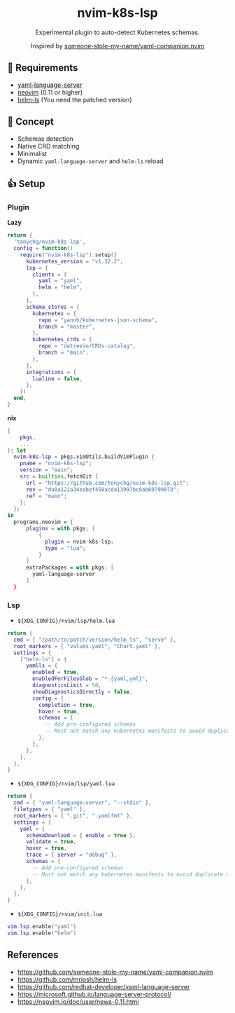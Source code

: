 <div align="center">

# nvim-k8s-lsp

Experimental plugin to auto-detect Kubernetes schemas.

Inspired by [someone-stole-my-name/yaml-companion.nvim](https://github.com/someone-stole-my-name/yaml-companion.nvim)

</div>

## 🦶 Requirements

- [yaml-language-server](https://github.com/redhat-developer/yaml-language-server)
- [neovim](https://github.com/neovim/neovim) (0.11 or higher)
- [helm-ls](https://github.com/tonychg/helm-ls) (You need the patched version)

## 🍚 Concept

- Schemas detection
- Native CRD matching
- Minimalist
- Dynamic `yaml-language-server` and `helm-ls` reload

## 👍 Setup

### Plugin

**Lazy**

```lua
return {
  'tonychg/nvim-k8s-lsp',
  config = function()
    require("nvim-k8s-lsp").setup({
      kubernetes_version = "v1.32.2",
      lsp = {
        clients = {
          yaml = "yaml",
          helm = "helm",
        },
      },
      schema_stores = {
        kubernetes = {
          repo = "yannh/kubernetes-json-schema",
          branch = "master",
        },
        kubernetes_crds = {
          repo = "datreeio/CRDs-catalog",
          branch = "main",
        },
      },
      integrations = {
        lualine = false,
      },
    })
  end,
}
```

**nix**

```nix
{
    pkgs,
    ...
}: let
  nvim-k8s-lsp = pkgs.vimUtils.buildVimPlugin {
    pname = "nvim-k8s-lsp";
    version = "main";
    src = builtins.fetchGit {
      url = "https://github.com/tonychg/nvim-k8s-lsp.git";
      rev = "da0a121a34eabef458acda13997bc6ab69790073";
      ref = "main";
    };
  };
in
  programs.neovim = {
      plugins = with pkgs; [
          {
            plugin = nvim-k8s-lsp;
            type = "lua";
          }
      ]
      extraPackages = with pkgs; [
        yaml-language-server
      ]
  }
```

### Lsp

* `${XDG_CONFIG}/nvim/lsp/helm.lua`

```lua
return {
  cmd = { "/path/to/patch/version/helm_ls", "serve" },
  root_markers = { "values.yaml", "Chart.yaml" },
  settings = {
    ["helm-ls"] = {
      yamlls = {
        enabled = true,
        enabledForFilesGlob = "*.{yaml,yml}",
        diagnosticsLimit = 50,
        showDiagnosticsDirectly = false,
        config = {
          completion = true,
          hover = true,
          schemas = {
            -- Add pre-configured schemas
            -- Must not match any kubernetes manifests to avoid duplicate match
          },
        },
      },
    },
  },
}
```

* `${XDG_CONFIG}/nvim/lsp/yaml.lua`

```lua
return {
  cmd = { "yaml-language-server", "--stdio" },
  filetypes = { "yaml" },
  root_markers = { ".git", ".yamlfmt" },
  settings = {
    yaml = {
      schemaDownload = { enable = true },
      validate = true,
      hover = true,
      trace = { server = "debug" },
      schemas = {
        -- Add pre-configured schemas
        -- Must not match any kubernetes manifests to avoid duplicate match
      },
    },
  },
}
```

* `${XDG_CONFIG}/nvim/init.lua`

```lua
vim.lsp.enable("yaml")
vim.lsp.enable("helm")
```

## References

- https://github.com/someone-stole-my-name/yaml-companion.nvim
- https://github.com/mrjosh/helm-ls
- https://github.com/redhat-developer/yaml-language-server
- https://microsoft.github.io/language-server-protocol/
- https://neovim.io/doc/user/news-0.11.html

